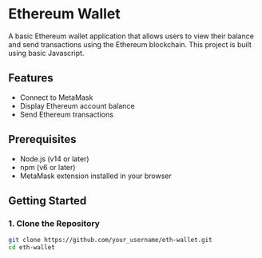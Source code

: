 # Ethereum Wallet

A basic Ethereum wallet application that allows users to view their balance and send transactions using the Ethereum blockchain. This project is built using basic Javascript.

## Features

- Connect to MetaMask
- Display Ethereum account balance
- Send Ethereum transactions

## Prerequisites

- Node.js (v14 or later)
- npm (v6 or later)
- MetaMask extension installed in your browser

## Getting Started

### 1. Clone the Repository

```bash
git clone https://github.com/your_username/eth-wallet.git
cd eth-wallet
